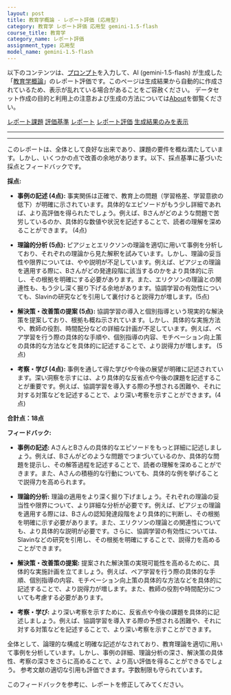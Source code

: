 ```yaml
---
layout: post
title: 教育学概論 - レポート評価 (応用型)
category: 教育学 レポート評価 応用型 gemini-1.5-flash
course_title: 教育学
category_name: レポート評価
assignment_type: 応用型
model_name: gemini-1.5-flash
---
```


以下のコンテンツは、[プロンプト](https://github.com/takedatoshiyuki/synthetic_assignments/tree/main/generated/教育学/gemini-1.5-flash/prompt_レポート評価-応用型.md)を入力して、AI (gemini-1.5-flash) が生成した「[教育学概論](/contents/教育学/)」のレポート評価です。このページは生成結果から自動的に作成されているため、表示が乱れている場合があることをご容赦ください。
データセット作成の目的と利用上の注意および生成の方法については[About](/About)を御覧ください。

[レポート課題](../レポート課題-応用型)
[評価基準](../評価基準-応用型)
[レポート](../レポート-応用型)
[レポート評価](../レポート評価-応用型)
[生成結果のみを表示](https://github.com/takedatoshiyuki/synthetic_assignments/tree/main/generated/教育学/gemini-1.5-flash/レポート評価-応用型.md)
  

***
***
  
このレポートは、全体として良好な出来であり、課題の要件を概ね満たしています。しかし、いくつかの点で改善の余地があります。以下、採点基準に基づいた採点とフィードバックです。


**採点:**

* **事例の記述 (4点):** 事実関係は正確で、教育上の問題（学習格差、学習意欲の低下）が明確に示されています。具体的なエピソードがもう少し詳細であれば、より高評価を得られたでしょう。例えば、Bさんがどのような問題で苦労しているのか、具体的な数値や状況を記述することで、読者の理解を深めることができます。 (4点)

* **理論的分析 (5点):** ピアジェとエリクソンの理論を適切に用いて事例を分析しており、それぞれの理論から見た解釈を試みています。しかし、理論の妥当性や限界については、やや説明が不足しています。例えば、ピアジェの理論を適用する際に、Bさんがどの発達段階に該当するのかをより具体的に示し、その根拠を明確にする必要があります。また、エリクソンの理論との関連性も、もう少し深く掘り下げる余地があります。協調学習の有効性についても、Slavinの研究などを引用して裏付けると説得力が増します。(5点)

* **解決策・改善策の提案 (5点):** 協調学習の導入と個別指導という現実的な解決策を提案しており、根拠も概ね示されています。しかし、具体的な実施方法や、教師の役割、時間配分などの詳細な計画が不足しています。例えば、ペア学習を行う際の具体的な手順や、個別指導の内容、モチベーション向上策の具体的な方法などを具体的に記述することで、より説得力が増します。 (5点)

* **考察・学び (4点):** 事例を通して得た学びや今後の展望が明確に記述されています。深い洞察を示すには、より具体的な反省点や今後の課題を記述することが重要です。例えば、協調学習を導入する際の予想される困難や、それに対する対策などを記述することで、より深い考察を示すことができます。(4点)


**合計点：18点**


**フィードバック:**

* **事例の記述:**  AさんとBさんの具体的なエピソードをもっと詳細に記述しましょう。例えば、Bさんがどのような問題でつまづいているのか、具体的な問題を提示し、その解答過程を記述することで、読者の理解を深めることができます。また、Aさんの積極的な行動についても、具体的な例を挙げることで説得力を高められます。

* **理論的分析:**  理論の適用をより深く掘り下げましょう。それぞれの理論の妥当性や限界について、より詳細な分析が必要です。例えば、ピアジェの理論を適用する際には、Bさんの認知発達段階をより具体的に判断し、その根拠を明確に示す必要があります。また、エリクソンの理論との関連性についても、より具体的な説明が必要です。さらに、協調学習の有効性については、Slavinなどの研究を引用し、その根拠を明確にすることで、説得力を高めることができます。

* **解決策・改善策の提案:**  提案された解決策の実現可能性を高めるために、具体的な実施計画を立てましょう。例えば、ペア学習を行う際の具体的な手順、個別指導の内容、モチベーション向上策の具体的な方法などを具体的に記述することで、より説得力が増します。また、教師の役割や時間配分についても考慮する必要があります。

* **考察・学び:**  より深い考察を示すために、反省点や今後の課題を具体的に記述しましょう。例えば、協調学習を導入する際の予想される困難や、それに対する対策などを記述することで、より深い考察を示すことができます。


全体として、論理的な構成と明確な記述がなされており、教育理論を適切に用いて事例を分析しています。しかし、事例の詳細、理論分析の深さ、解決策の具体性、考察の深さをさらに高めることで、より高い評価を得ることができるでしょう。  参考文献の適切な引用も評価できます。字数制限も守られています。


このフィードバックを参考に、レポートを修正してみてください。
